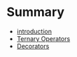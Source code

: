 # Summary

* [introduction](README.md)
* [Ternary Operators](chapter1.md)
* [Decorators](chapter2.md)

